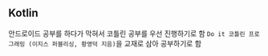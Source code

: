 ## Kotlin

안드로이드 공부를 하다가 막혀서 코틀린 공부를 우선 진행하기로 함 
`Do it 코틀린 프로그래밍 (이지스 퍼블리싱, 황영덕 지음)`을 교재로 삼아 공부하기로 함 
